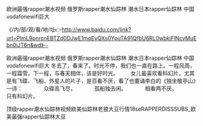 欧洲最强rapper潮水视频
俄罗斯rapper潮水仙踪林
潮水日本rapper仙踪林
中国vodafonewifi巨大


《/内/部/观/看/地/址👉http://www.baidu.com/link?url=PImL9pnrcnEBTZd0DJwE1moEyQXs0YpuTA91QfbU6RL0wbkiFlNcvMuEbn0iJT6n&wd》--

欧洲最强rapper潮水视频
俄罗斯rapper潮水仙踪林
潮水日本rapper仙踪林
中国vodafonewifi巨大
冬去了，春来了。时光不停，我们也一直在路上。一程风雨，一程霜雪，下一程，与春天相伴，该是好时光。
　　女儿最喜欢看科幻片，尤其是有飞碟、飞船、外星人的片子，是百看不厌，看了也要诵李白的《独坐敬亭山》一诗：　　　　众碟高飞尽，　　　　孤船独去闲。　　　　相看两不厌，　　　　只有科幻片。





顶级rapper潮水仙踪林视频欧美仙踪林老狼大豆行情18seRAPPERDISSSUBS_欧美最强rapper仙踪林大豆
